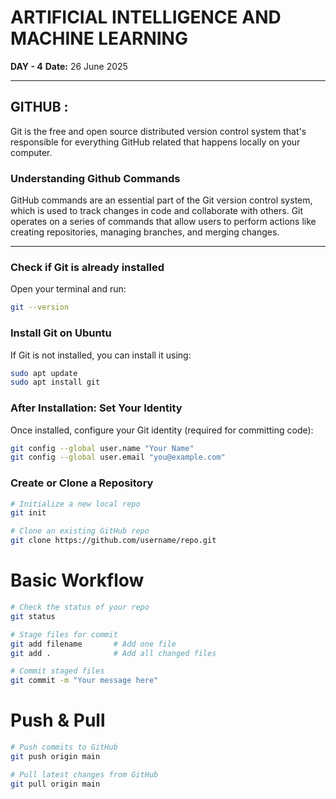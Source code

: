 # ARTIFICIAL INTELLIGENCE AND MACHINE LEARNING 
**DAY - 4**
**Date:** 26 June 2025  

---

## GITHUB :

Git is the free and open source distributed version control system that's responsible for everything GitHub related that happens locally on your computer.

### Understanding Github Commands  
GitHub commands are an essential part of the Git version control system, which is used to track changes in code and collaborate with others. Git operates on a series of commands that allow users to perform actions like creating repositories, managing branches, and merging changes.

---

### Check if Git is already installed  
Open your terminal and run:  
```bash
git --version
```
### Install Git on Ubuntu
If Git is not installed, you can install it using:
```bash
sudo apt update
sudo apt install git
```

###	After Installation: Set Your Identity
Once installed, configure your Git identity (required for committing code):
```bash
git config --global user.name "Your Name"
git config --global user.email "you@example.com"
```
###	Create or Clone a Repository
```bash
# Initialize a new local repo
git init

# Clone an existing GitHub repo
git clone https://github.com/username/repo.git
```

#	Basic Workflow
```bash
# Check the status of your repo
git status

# Stage files for commit
git add filename       # Add one file
git add .              # Add all changed files

# Commit staged files
git commit -m "Your message here"
```

#	Push & Pull
```bash
# Push commits to GitHub 
git push origin main

# Pull latest changes from GitHub
git pull origin main
```
